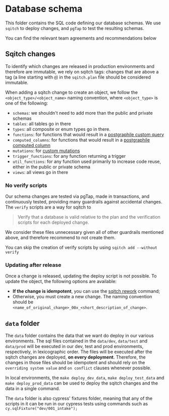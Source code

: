 # Database schema

This folder contains the SQL code defining our database schemas. We use `sqitch` to deploy changes, and `pgTap` to test the resulting schemas.

You can find the relevant team agreements and recommendations below

## Sqitch changes

To identify which changes are released in production environments and therefore are immutable, we rely on sqitch tags: changes that are above a tag (a line starting with `@`) in the `sqitch.plan` file should be considered immutable.

When adding a sqitch change to create an object, we follow the `<object_type>/<object_name>` naming convention, where `<object_type>` is one of the following:

- `schemas`: we shouldn't need to add more than the public and private schemas
- `tables`: all tables go in there
- `types`: all composite or enum types go in there.
- `functions`: for functions that would result in a [postgraphile custom query](https://www.graphile.org/postgraphile/custom-queries/)
- `computed_columns`: for functions that would result in a [postgraphile computed column](https://www.graphile.org/postgraphile/computed-columns/)
- `mutations`: for [custom mutations](https://www.graphile.org/postgraphile/custom-mutations/)
- `trigger_functions`: for any function returning a trigger
- `util_functions`: for any function used primarily to increase code reuse, either in the public or private schema
- `views`: all views go in there

### No verify scripts

Our schema changes are tested via pgTap, made in transactions, and continuously tested, providing many guardrails against accidental changes.
The `verify` scripts are a way for sqitch to

> Verify that a database is valid relative to the plan and the verification scripts for each deployed change.

We consider these files unnecessary given all of other guardrails mentioned above, and therefore recommend to not create them.

You can skip the creation of verify scripts by using `sqitch add --without verify`

### Updating after release

Once a change is released, updating the deploy script is not possible. To update the object, the following options are available:

- **If the change is idempotent**, you can use the [sqitch rework](https://sqitch.org/docs/manual/sqitch-rework/) command;
- Otherwise, you must create a new change. The naming convention should be `<name_of_original_change>_00x_<short_description_of_change>`.

## `data` folder

The `data` folder contains the data that we want do deploy in our various environments. The sql files contained in the `data/dev`, `data/test` and `data/prod` will be executed in our dev, test and prod environments, respectively, in lexicographic order. The files will be executed after the sqitch changes are deployed, **on every deployment**. Therefore, the changes in those files should be idempotent and should rely on the `overriding system value` and `on conflict` clauses whenever possible.

In local environments, the `make deploy_dev_data`, `make deploy_test_data` and `make deploy_prod_data` can be used to deploy the sqitch changes and the data in a single command.

The `data` folder is also cypress' fixtures folder, meaning that any of the scripts in it can be run in our cypress tests using commands such as `cy.sqlFixture("dev/001_intake");`
